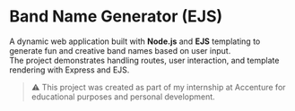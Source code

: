 # Band Name Generator (EJS)

A dynamic web application built with **Node.js** and **EJS** templating to generate fun and creative band names based on user input.  
The project demonstrates handling routes, user interaction, and template rendering with Express and EJS.

> ⚠️ This project was created as part of my internship at Accenture for educational purposes and personal development.
